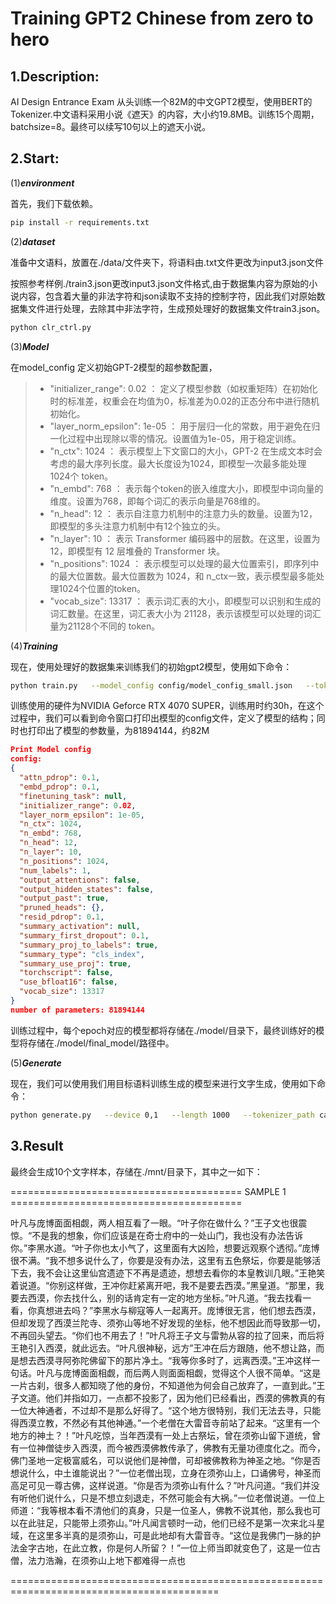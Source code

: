 Training GPT2 Chinese from zero to hero
==

1.Description:
---
AI Design Entrance Exam 从头训练一个82M的中文GPT2模型，使用BERT的Tokenizer.中文语料采用小说《遮天》的内容，大小约19.8MB。训练15个周期，batchsize=8。最终可以续写10句以上的遮天小说。

2.Start:
----
(1)***environment***

首先，我们下载依赖。
```bash
pip install -r requirements.txt
```

(2)***dataset***

准备中文语料，放置在./data/文件夹下，将语料由.txt文件更改为input3.json文件

按照参考样例./train3.json更改input3.json文件格式,由于数据集内容为原始的小说内容，包含着大量的非法字符和json读取不支持的控制字符，因此我们对原始数据集文件进行处理，去除其中非法字符，生成预处理好的数据集文件train3.json。
```bash
python clr_ctrl.py
```

(3)***Model***

在model_config 定义初始GPT-2模型的超参数配置，
>- "initializer_range": 0.02 ： 定义了模型参数（如权重矩阵）在初始化时的标准差，权重会在均值为0，标准差为0.02的正态分布中进行随机初始化。
>- "layer_norm_epsilon": 1e-05 ： 用于层归一化的常数，用于避免在归一化过程中出现除以零的情况。设置值为1e-05，用于稳定训练。
>- "n_ctx": 1024 ： 表示模型上下文窗口的大小，GPT-2 在生成文本时会考虑的最大序列长度。最大长度设为1024，即模型一次最多能处理1024个 token。
>- "n_embd": 768 ： 表示每个token的嵌入维度大小，即模型中词向量的维度。设置为768，即每个词汇的表示向量是768维的。
>- "n_head": 12 ： 表示自注意力机制中的注意力头的数量。设置为12，即模型的多头注意力机制中有12个独立的头。
>- "n_layer": 10 ： 表示 Transformer 编码器中的层数。在这里，设置为 12，即模型有 12 层堆叠的 Transformer 块。
>- "n_positions": 1024 ： 表示模型可以处理的最大位置索引，即序列中的最大位置数。最大位置数为 1024，和 n_ctx一致，表示模型最多能处理1024个位置的token。
>- "vocab_size": 13317 ： 表示词汇表的大小，即模型可以识别和生成的词汇数量。在这里，词汇表大小为 21128，表示该模型可以处理的词汇量为21128个不同的 token。


(4)***Training***

现在，使用处理好的数据集来训练我们的初始gpt2模型，使用如下命令：
```bash
python train.py   --model_config config/model_config_small.json   --tokenized_data_path data/tokenized/   --tokenizer_path cache/vocab_small.txt   --raw_data_path data/train3.json   --epochs 15   --log_step 200   --stride 512   --output_dir model/   --device 0,1   --num_pieces 100   --raw
```

训练使用的硬件为NVIDIA Geforce RTX 4070 SUPER，训练用时约30h，在这个过程中，我们可以看到命令窗口打印出模型的config文件，定义了模型的结构；同时也打印出了模型的参数量，为81894144，约82M


```json
Print Model config
config:
{
  "attn_pdrop": 0.1,
  "embd_pdrop": 0.1,
  "finetuning_task": null,
  "initializer_range": 0.02,
  "layer_norm_epsilon": 1e-05,
  "n_ctx": 1024,
  "n_embd": 768,
  "n_head": 12,
  "n_layer": 10,
  "n_positions": 1024,
  "num_labels": 1,
  "output_attentions": false,
  "output_hidden_states": false,
  "output_past": true,
  "pruned_heads": {},
  "resid_pdrop": 0.1,
  "summary_activation": null,
  "summary_first_dropout": 0.1,
  "summary_proj_to_labels": true,
  "summary_type": "cls_index",
  "summary_use_proj": true,
  "torchscript": false,
  "use_bfloat16": false,
  "vocab_size": 13317
}
number of parameters: 81894144
```

训练过程中，每个epoch对应的模型都将存储在./model/目录下，最终训练好的模型将存储在./model/final_model/路径中。

(5)***Generate***

现在，我们可以使用我们用目标语料训练生成的模型来进行文字生成，使用如下命令：
```bash
python generate.py   --device 0,1   --length 1000   --tokenizer_path cache/vocab_small.txt   --model_path model/final_model   --prefix "[CLS]叶凡"   --topp 1   --temperature 1.0 --save_samples --save_samples_path ./mnt/
```

3.Result
--
最终会生成10个文字样本，存储在./mnt/目录下，其中之一如下：

======================================== SAMPLE 1 ========================================

叶凡与庞博面面相觑，两人相互看了一眼。“叶子你在做什么？”王子文也很震惊。“不是我的想象，你们应该是在奇士府中的一处山门，我也没有办法告诉你。”李黑水道。“叶子你也太小气了，这里面有大凶险，想要远观察个透彻。”庞博很不满。“我不想多说什么了，你要是没有办法，这里有五色祭坛，你要是能够活下去，我不会让这里仙宫遗迹下不再是遗迹，想想去看你的本皇教训几眼。”王艳笑着说道。“你别这样做，王冲你赶紧离开吧，我不是要去西漠。”黑皇道。“那里，我要去西漠，你去找什么，别的话肯定有一定的地方坐标。”叶凡道。“我去找看一看，你真想进去吗？”李黑水与柳寇等人一起离开。庞博很无言，他们想去西漠，但却发现了西漠兰陀寺、须弥山等地不好发现的坐标，他不想因此而导致那一切，不再回头望去。“你们也不用去了！”叶凡将王子文与雷勃从容的拉了回来，而后将王艳引入西漠，就此远去。“叶凡很神秘，远方”王冲在后方跟随，他不想让路，而是想去西漠寻阿弥陀佛留下的那片净土。“我等你多时了，远离西漠。”王冲这样一句话。叶凡与庞博面面相觑，而后两人则面面相觑，觉得这个人很不简单。“这是一片古刹，很多人都知晓了他的身份，不知道他为何会自己放弃了，一直到此。”王子文道。他们并指如刀，一点都不投影了，因为他们已经看出，西漠的佛教真的有一位大神通者，不过却不是那么好得了。“这个地方很特别，我们无法去寻，只能得西漠立教，不然必有其他神通。”一个老僧在大雷音寺前站了起来。“这里有一个地方的神土？！”叶凡吃惊，当年西漠有一处上古祭坛，曾在须弥山留下道统，曾有一位神僧徒步入西漠，而今被西漠佛教传承了，佛教有无量功德度化之。而今，佛门圣地一定极富威名，可以说他们是神僧，可却被佛教称为神圣之地。“你是否想说什么，中土谁能说出？”一位老僧出现，立身在须弥山上，口诵佛号，神圣而高足可见一尊古佛，这样说道。“你是否为须弥山有什么？”叶凡问道。“我们并没有听他们说什么，只是不想立刻退走，不然可能会有大祸。”一位老僧说道。一位上师道：“我等根本看不清他们的真身，只是一位圣人，佛教不说其他，那么我也可以在此驻足，只能带上须弥山。”叶凡闻言顿时一动，他们已经不是第一次来北斗星域，在这里多半真的是须弥山，可是此地却有大雷音寺。“这位是我佛门一脉的护法金字古地，在此立教，你是何人所留？！”一位上师当即就变色了，这是一位古僧，法力浩瀚，在须弥山上地下都难得一点也

==========================================================================================

